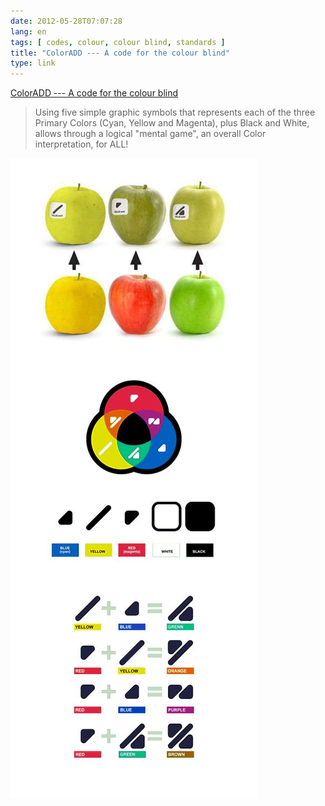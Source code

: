 ```yaml
---
date: 2012-05-28T07:07:28
lang: en
tags: [ codes, colour, colour blind, standards ]
title: "ColorADD --- A code for the colour blind"
type: link
---
```


[ColorADD --- A code for the colour blind](http://www.coloradd.net/code.asp)

> Using five simple graphic symbols that represents each of the three
> Primary Colors (Cyan, Yellow and Magenta), plus Black and White,
> allows through a logical "mental game", an overall Color
> interpretation, for ALL!

![](coloradd.jpg)

